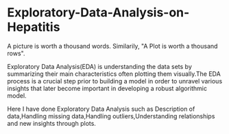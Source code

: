 # Exploratory-Data-Analysis-on-Hepatitis
A picture is worth a thousand words. Similarily, "A Plot is worth a thousand rows".

Exploratory Data Analysis(EDA) is understanding the data sets by summarizing their main characteristics often plotting them visually.The EDA process is a crucial step prior to building a model in order to unravel various insights that later become important in developing a robust algorithmic model.

Here I have done Exploratory Data Analysis such as Description of data,Handling missing data,Handling outliers,Understanding relationships and new insights through plots.
